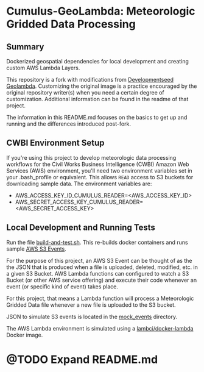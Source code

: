 # Cumulus-GeoLambda: Meteorologic Gridded Data Processing

## Summary

Dockerized geospatial dependencies for local development and creating custom AWS Lambda Layers.

This repository is a fork with modifications from [Developmentseed Geolambda](https://github.com/developmentseed/geolambda). Customizing the original image is a practice encouraged by the original repository writer(s) when you need a certain degree of customization.  Additional information can be found in the readme of that project.

The information in this README.md focuses on the basics to get up and running and the differences introduced post-fork.

## CWBI Environment Setup

If you're using this project to develop meteorologic data processing workflows for the Civil Works Business Intelligence (CWBI) Amazon Web Services (AWS) environment, you'll need two environment variables set in your .bash_profile or equivalent.  This allows `READ` access to S3 buckets for downloading sample data.  The environment variables are:

* AWS_ACCESS_KEY_ID_CUMULUS_READER=<AWS_ACCESS_KEY_ID>
* AWS_SECRET_ACCESS_KEY_CUMULUS_READER=<AWS_SECRET_ACCESS_KEY>

## Local Development and Running Tests

Run the file [build-and-test.sh](build-and-test.sh). This re-builds docker containers and runs sample [AWS S3 Events](https://docs.aws.amazon.com/AmazonS3/latest/dev/notification-content-structure.html).

For the purpose of this project, an AWS S3 Event can be thought of as the the JSON that is produced when a file is uploaded, deleted, modified, etc. in a given S3 Bucket.  AWS Lambda functions can configured to watch a S3 Bucket (or other AWS service offering) and execute their code whenever an event (or specific kind of event) takes place.

For this project, that means a Lambda function will process a Meteorologic Gridded Data file whenever a new file is uploaded to the S3 bucket.

JSON to simulate S3 events is located in the [mock_events](mock_events) directory.

The AWS Lambda environment is simulated using a [lambci/docker-lambda](https://github.com/lambci/docker-lambda) Docker image.  

# @TODO Expand README.md